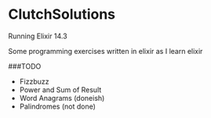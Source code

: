 ClutchSolutions
===============

Running Elixir 14.3

Some programming exercises written in elixir as I learn elixir

###TODO

* Fizzbuzz 
* Power and Sum of Result
* Word Anagrams (doneish)
* Palindromes (not done)

